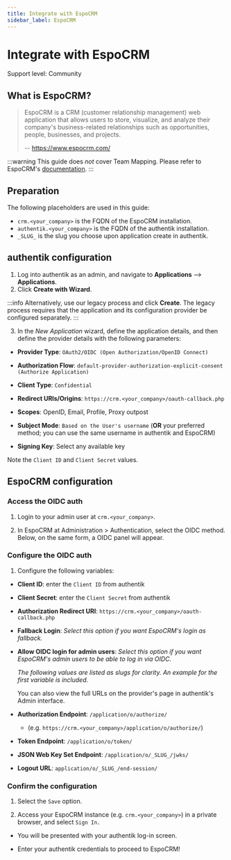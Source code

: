 ```yaml
---
title: Integrate with EspoCRM
sidebar_label: EspoCRM
---
```


# Integrate with EspoCRM

<span class="badge badge--secondary">Support level: Community</span>

## What is EspoCRM?

> EspoCRM is a CRM (customer relationship management) web application that allows users to store, visualize, and analyze their company's business-related relationships such as opportunities, people, businesses, and projects.
>
> -- https://www.espocrm.com/

:::warning
This guide does _not_ cover Team Mapping. Please refer to EspoCRM's [documentation](https://docs.espocrm.com/administration/oidc/#team-mapping).
:::

## Preparation

The following placeholders are used in this guide:

- `crm.<your_company>` is the FQDN of the EspoCRM installation.
- `authentik.<your_company>` is the FQDN of the authentik installation.
- `_SLUG_` is the slug you choose upon application create in authentik.

## authentik configuration

1. Log into authentik as an admin, and navigate to **Applications** --> **Applications**.
2. Click **Create with Wizard**.

:::info
Alternatively, use our legacy process and click **Create**. The legacy process requires that the application and its configuration provider be configured separately.
:::

3. In the _New Application_ wizard, define the application details, and then define the provider details with the following parameters:

- **Provider Type**: `OAuth2/OIDC (Open Authorization/OpenID Connect)`

- **Authorization Flow**: `default-provider-authorization-explicit-consent (Authorize Application)`
- **Client Type**: `Confidential`
- **Redirect URIs/Origins**: `https://crm.<your_company>/oauth-callback.php`
- **Scopes**: OpenID, Email, Profile, Proxy outpost
- **Subject Mode**: `Based on the User's username` (**OR** your preferred method; you can use the same username in authentik and EspoCRM)
- **Signing Key**: Select any available key

Note the `Client ID` and `Client Secret` values.

## EspoCRM configuration

### Access the OIDC auth

1. Login to your admin user at `crm.<your_company>`.

2. In EspoCRM at Administration > Authentication, select the OIDC method. Below, on the same form, a OIDC panel will appear.

### Configure the OIDC auth

1. Configure the following variables:

- **Client ID**: enter the `Client ID` from authentik
- **Client Secret**: enter the `Client Secret` from authentik
- **Authorization Redirect URI**: `https://crm.<your_company>/oauth-callback.php`
- **Fallback Login**: _Select this option if you want EspoCRM's login as fallback._
- **Allow OIDC login for admin users**: _Select this option if you want EspoCRM's admin users to be able to log in via OIDC._

    _The following values are listed as slugs for clarity. An example for the first variable is included._

    You can also view the full URLs on the provider's page in authentik's Admin interface.

- **Authorization Endpoint**: `/application/o/authorize/`
    - (e.g. `https://crm.<your_company>/application/o/authorize/`)
- **Token Endpoint**: `/application/o/token/`
- **JSON Web Key Set Endpoint**: `/application/o/_SLUG_/jwks/`
- **Logout URL**: `application/o/_SLUG_/end-session/`

### Confirm the configuration

1. Select the `Save` option.

2. Access your EspoCRM instance (e.g. `crm.<your_company>`) in a private browser, and select `Sign In.`

- You will be presented with your authentik log-in screen.

- Enter your authentik credentials to proceed to EspoCRM!
